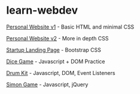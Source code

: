# learn-webdev
[Personal Website v1](https://theharrychen.github.io/learn-webdev/personal-site-v1/) - Basic HTML and minimal CSS

[Personal Website v2](https://theharrychen.github.io/learn-webdev/personal-site-v2/) - More in depth CSS

[Startup Landing Page](https://theharrychen.github.io/learn-webdev/tindog/) - Bootstrap CSS

[Dice Game](https://theharrychen.github.io/learn-webdev/dice-game/) - Javascript + DOM Practice

[Drum Kit](https://theharrychen.github.io/learn-webdev/drum-kit/) - Javascript, DOM, Event Listeners

[Simon Game](https://theharrychen.github.io/learn-webdev/simon-game/) - Javascript, jQuery
